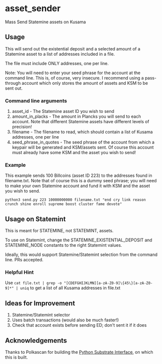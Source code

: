 # asset_sender
Mass Send Statemine assets on Kusama

## Usage

This will send out the existential deposit and a selected amount of a Statemine asset to a list of addresses included in a file.

The file must include ONLY addresses, one per line.

Note: You will need to enter your seed phrase for the account at the command line. This is, of course, very insecure. I recommend using a pass-through account which only stores the amount of assets and KSM to be sent out.

### Command line arguments

1. asset_id - The Statemine asset ID you wish to send
2. amount_in_placks - The amount in Plancks you will send to each account. Note that different Statemine assets have different levels of precision!
3. filename - The filename to read, which should contain a list of Kusama addresses, one per line
4. seed_phrase_in_quotes - The seed phrase of the account from which a keypair will be generated and KSM/assets sent. Of course this account must already have some KSM and the asset you wish to send!

### Example

This example sends 100 Billcoins (asset ID 223) to the addresses found in filename.txt. Note that of course this is a dummy seed phrase; you will need to make your own Statemine account and fund it with KSM and the asset you wish to send.

```
python3 send.py 223 10000000000 filename.txt "end cry link reason crunch shine enroll supreme boost cluster fame devote"
```

## Usage on Statemint

This is meant for STATEMINE, not STATEMINT, assets.

To use on Statemint, change the STATEMINE_EXISTENTIAL_DEPOSIT and STATEMINE_NODE constants to the right Statemint values.

Ideally, this would support Statemine/Statemint selection from the command line. PRs accepted.

### Helpful Hint

Use `cat file.txt | grep -o "[CDEFGHIJKLMN][a-zA-Z0-9]\{45\}[a-zA-Z0-9]*" | uniq` to get a list of all Kusama addresses in file.txt

## Ideas for Improvement

1. Statemine/Statemint selector
2. Uses batch transactions (would also be much faster!)
3. Check that account exists before sending ED; don't sent it if it does

## Acknowledgements

Thanks to Polkascan for building the [Python Substrate Interface](https://github.com/polkascan/py-substrate-interface), on which this is built.
